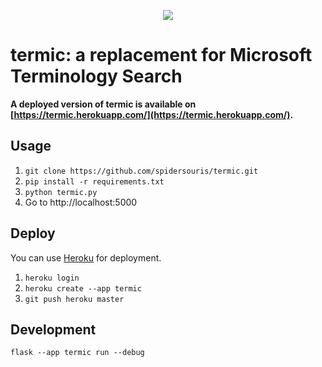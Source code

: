 <p align="center">
  <img src="https://github.com/Spidersouris/termic/assets/7102007/5ad0be86-3316-42c0-a661-8c3723ea5648">
</p>

# termic: a replacement for Microsoft Terminology Search

**A deployed version of termic is available on [https://termic.herokuapp.com/](https://termic.herokuapp.com/).**

## Usage

1) `git clone https://github.com/spidersouris/termic.git`
2) `pip install -r requirements.txt`
3) `python termic.py`
4) Go to http://localhost:5000

## Deploy

You can use [Heroku](https://dashboard.heroku.com/new-app) for deployment.

1) `heroku login`
2) `heroku create --app termic`
3) `git push heroku master`

## Development

`flask --app termic run --debug`
